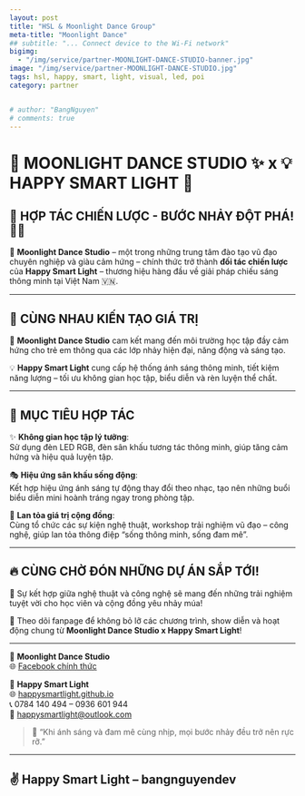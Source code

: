 ```yaml
---
layout: post
title: "HSL & Moonlight Dance Group"
meta-title: "Moonlight Dance"
## subtitle: "... Connect device to the Wi-Fi network"
bigimg:
  - "/img/service/partner-MOONLIGHT-DANCE-STUDIO-banner.jpg"
image: "/img/service/partner-MOONLIGHT-DANCE-STUDIO.jpg"
tags: hsl, happy, smart, light, visual, led, poi
category: partner


# author: "BangNguyen"
# comments: true
---
```


# 🌟 MOONLIGHT DANCE STUDIO ✨ x 💡 HAPPY SMART LIGHT 🔗

## 🤝 **HỢP TÁC CHIẾN LƯỢC - BƯỚC NHẢY ĐỘT PHÁ!** 🕺💃

🎉 **Moonlight Dance Studio** – một trong những trung tâm đào tạo vũ đạo chuyên nghiệp và giàu cảm hứng – chính thức trở thành **đối tác chiến lược** của **Happy Smart Light** – thương hiệu hàng đầu về giải pháp chiếu sáng thông minh tại Việt Nam 🇻🇳.

---

## 🌈 CÙNG NHAU KIẾN TẠO GIÁ TRỊ

🌙 **Moonlight Dance Studio** cam kết mang đến môi trường học tập đầy cảm hứng cho trẻ em thông qua các lớp nhảy hiện đại, năng động và sáng tạo.

💡 **Happy Smart Light** cung cấp hệ thống ánh sáng thông minh, tiết kiệm năng lượng – tối ưu không gian học tập, biểu diễn và rèn luyện thể chất.

---

## 🚀 MỤC TIÊU HỢP TÁC

✨ **Không gian học tập lý tưởng**:  
Sử dụng đèn LED RGB, đèn sân khấu tương tác thông minh, giúp tăng cảm hứng và hiệu quả luyện tập.

🎭 **Hiệu ứng sân khấu sống động**:  
Kết hợp hiệu ứng ánh sáng tự động thay đổi theo nhạc, tạo nên những buổi biểu diễn mini hoành tráng ngay trong phòng tập.

🌱 **Lan tỏa giá trị cộng đồng**:  
Cùng tổ chức các sự kiện nghệ thuật, workshop trải nghiệm vũ đạo – công nghệ, giúp lan tỏa thông điệp “sống thông minh, sống đam mê”.

---

## 🔥 CÙNG CHỜ ĐÓN NHỮNG DỰ ÁN SẮP TỚI!

🌟 Sự kết hợp giữa nghệ thuật và công nghệ sẽ mang đến những trải nghiệm tuyệt vời cho học viên và cộng đồng yêu nhảy múa!

📲 Theo dõi fanpage để không bỏ lỡ các chương trình, show diễn và hoạt động chung từ **Moonlight Dance Studio x Happy Smart Light**!

---

📍 **Moonlight Dance Studio**  
🌐 [Facebook chính thức](https://www.facebook.com/PhiToanManage)

📍 **Happy Smart Light**  
🌐 [happysmartlight.github.io](https://happysmartlight.github.io)  
📞 0784 140 494 – 0936 601 944  
📧 happysmartlight@outlook.com

> 💬 “Khi ánh sáng và đam mê cùng nhịp, mọi bước nhảy đều trở nên rực rỡ.”  


---

## ✌️ Happy Smart Light – bangnguyendev  
